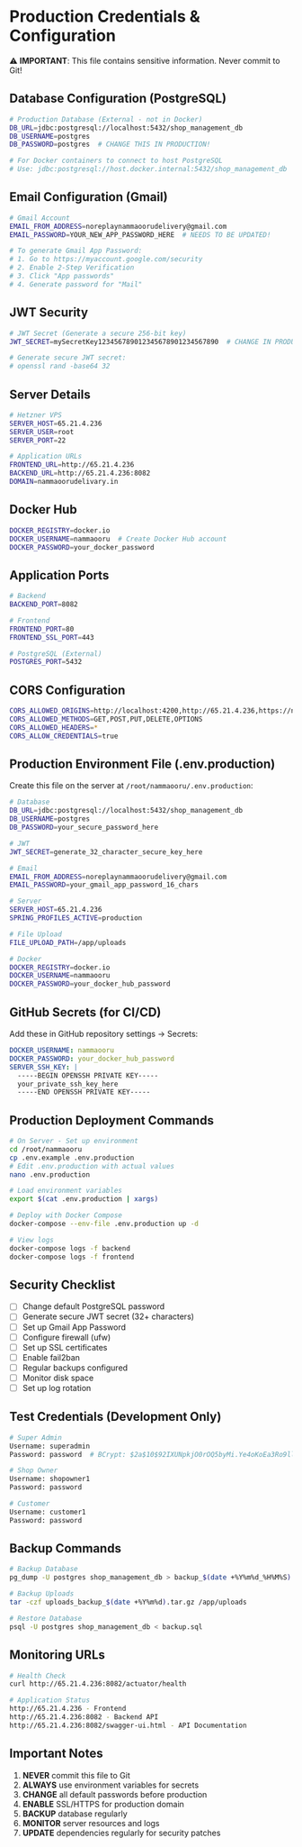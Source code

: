 # Production Credentials & Configuration

⚠️ **IMPORTANT**: This file contains sensitive information. Never commit to Git!

## Database Configuration (PostgreSQL)

```bash
# Production Database (External - not in Docker)
DB_URL=jdbc:postgresql://localhost:5432/shop_management_db
DB_USERNAME=postgres
DB_PASSWORD=postgres  # CHANGE THIS IN PRODUCTION!

# For Docker containers to connect to host PostgreSQL
# Use: jdbc:postgresql://host.docker.internal:5432/shop_management_db
```

## Email Configuration (Gmail)

```bash
# Gmail Account
EMAIL_FROM_ADDRESS=noreplaynammaoorudelivery@gmail.com
EMAIL_PASSWORD=YOUR_NEW_APP_PASSWORD_HERE  # NEEDS TO BE UPDATED!

# To generate Gmail App Password:
# 1. Go to https://myaccount.google.com/security
# 2. Enable 2-Step Verification
# 3. Click "App passwords"
# 4. Generate password for "Mail"
```

## JWT Security

```bash
# JWT Secret (Generate a secure 256-bit key)
JWT_SECRET=mySecretKey123456789012345678901234567890  # CHANGE IN PRODUCTION!

# Generate secure JWT secret:
# openssl rand -base64 32
```

## Server Details

```bash
# Hetzner VPS
SERVER_HOST=65.21.4.236
SERVER_USER=root
SERVER_PORT=22

# Application URLs
FRONTEND_URL=http://65.21.4.236
BACKEND_URL=http://65.21.4.236:8082
DOMAIN=nammaoorudelivary.in
```

## Docker Hub

```bash
DOCKER_REGISTRY=docker.io
DOCKER_USERNAME=nammaooru  # Create Docker Hub account
DOCKER_PASSWORD=your_docker_password
```

## Application Ports

```bash
# Backend
BACKEND_PORT=8082

# Frontend
FRONTEND_PORT=80
FRONTEND_SSL_PORT=443

# PostgreSQL (External)
POSTGRES_PORT=5432
```

## CORS Configuration

```bash
CORS_ALLOWED_ORIGINS=http://localhost:4200,http://65.21.4.236,https://nammaoorudelivary.in,https://www.nammaoorudelivary.in
CORS_ALLOWED_METHODS=GET,POST,PUT,DELETE,OPTIONS
CORS_ALLOWED_HEADERS=*
CORS_ALLOW_CREDENTIALS=true
```

## Production Environment File (.env.production)

Create this file on the server at `/root/nammaooru/.env.production`:

```bash
# Database
DB_URL=jdbc:postgresql://localhost:5432/shop_management_db
DB_USERNAME=postgres
DB_PASSWORD=your_secure_password_here

# JWT
JWT_SECRET=generate_32_character_secure_key_here

# Email
EMAIL_FROM_ADDRESS=noreplaynammaoorudelivery@gmail.com
EMAIL_PASSWORD=your_gmail_app_password_16_chars

# Server
SERVER_HOST=65.21.4.236
SPRING_PROFILES_ACTIVE=production

# File Upload
FILE_UPLOAD_PATH=/app/uploads

# Docker
DOCKER_REGISTRY=docker.io
DOCKER_USERNAME=nammaooru
DOCKER_PASSWORD=your_docker_hub_password
```

## GitHub Secrets (for CI/CD)

Add these in GitHub repository settings → Secrets:

```yaml
DOCKER_USERNAME: nammaooru
DOCKER_PASSWORD: your_docker_hub_password
SERVER_SSH_KEY: |
  -----BEGIN OPENSSH PRIVATE KEY-----
  your_private_ssh_key_here
  -----END OPENSSH PRIVATE KEY-----
```

## Production Deployment Commands

```bash
# On Server - Set up environment
cd /root/nammaooru
cp .env.example .env.production
# Edit .env.production with actual values
nano .env.production

# Load environment variables
export $(cat .env.production | xargs)

# Deploy with Docker Compose
docker-compose --env-file .env.production up -d

# View logs
docker-compose logs -f backend
docker-compose logs -f frontend
```

## Security Checklist

- [ ] Change default PostgreSQL password
- [ ] Generate secure JWT secret (32+ characters)
- [ ] Set up Gmail App Password
- [ ] Configure firewall (ufw)
- [ ] Set up SSL certificates
- [ ] Enable fail2ban
- [ ] Regular backups configured
- [ ] Monitor disk space
- [ ] Set up log rotation

## Test Credentials (Development Only)

```bash
# Super Admin
Username: superadmin
Password: password  # BCrypt: $2a$10$92IXUNpkjO0rOQ5byMi.Ye4oKoEa3Ro9llC/.og/at2.uheWG/igi

# Shop Owner
Username: shopowner1
Password: password

# Customer
Username: customer1
Password: password
```

## Backup Commands

```bash
# Backup Database
pg_dump -U postgres shop_management_db > backup_$(date +%Y%m%d_%H%M%S).sql

# Backup Uploads
tar -czf uploads_backup_$(date +%Y%m%d).tar.gz /app/uploads

# Restore Database
psql -U postgres shop_management_db < backup.sql
```

## Monitoring URLs

```bash
# Health Check
curl http://65.21.4.236:8082/actuator/health

# Application Status
http://65.21.4.236 - Frontend
http://65.21.4.236:8082 - Backend API
http://65.21.4.236:8082/swagger-ui.html - API Documentation
```

## Important Notes

1. **NEVER** commit this file to Git
2. **ALWAYS** use environment variables for secrets
3. **CHANGE** all default passwords before production
4. **ENABLE** SSL/HTTPS for production domain
5. **BACKUP** database regularly
6. **MONITOR** server resources and logs
7. **UPDATE** dependencies regularly for security patches